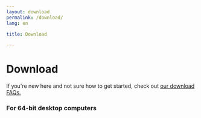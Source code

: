 ```yaml
---
layout: download
permalink: /download/
lang: en

title: Download

---
```


# Download

If you're new here and not sure how to get started, check out [our download FAQs.](/faq/downloads/)

### For 64-bit desktop computers
